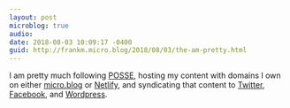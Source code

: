 ```yaml
---
layout: post
microblog: true
audio: 
date: 2018-08-03 10:09:17 -0400
guid: http://frankm.micro.blog/2018/08/03/the-am-pretty.html
---
```

I am pretty much following [POSSE](https://indieweb.org/POSSE), hosting my content with domains I own on either [micro.blog](https://frankmcpherson.blog) or [Netlify](https://writing.frankmcpherson.net), and syndicating that content to [Twitter](https://twitter.com/frankm), [Facebook](https://www.facebook.com/writtenbyfrank), and [Wordpress](https://fjmnotes.com). 
